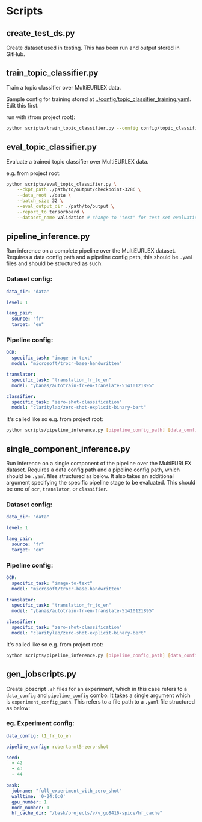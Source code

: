 # Scripts

## create_test_ds.py

Create dataset used in testing. This has been run and output stored in GitHub.

## train_topic_classifier.py

Train a topic classifier over MultiEURLEX data.

Sample config for training stored at [../config/topic_classifier_training.yaml](../config/topic_classifier_training.yml). Edit this first.

run with (from project root):
```bash
python scripts/train_topic_classifier.py --config config/topic_classifier_training.yml
```

## eval_topic_classifier.py

Evaluate a trained topic classifier over MultiEURLEX data.

e.g. from project root:
```bash
python scripts/eval_topic_classifier.py \
    --ckpt_path ./path/to/output/checkpoint-3286 \
    --data_root ./data \
    --batch_size 32 \
    --eval_output_dir ./path/to/output \
    --report_to tensorboard \
    --dataset_name validation # change to "test" for test set evaluation
```

## pipeline_inference.py

Run inference on a complete pipeline over the MultiEURLEX dataset. Requires a data config path and a pipeline config path,
this should be `.yaml` files and should be structured as such:

### Dataset config:

```yaml
data_dir: "data"

level: 1

lang_pair:
  source: "fr"
  target: "en"
```
### Pipeline config:

```yaml
OCR:
  specific_task: "image-to-text"
  model: "microsoft/trocr-base-handwritten"

translator:
  specific_task: "translation_fr_to_en"
  model: "ybanas/autotrain-fr-en-translate-51410121895"

classifier:
  specific_task: "zero-shot-classification"
  model: "claritylab/zero-shot-explicit-binary-bert"

```

It's called like so e.g. from project root:
```bash
python scripts/pipeline_inference.py [pipeline_config_path] [data_config_path]
```

## single_component_inference.py

Run inference on a single component of the pipeline over the MultiEURLEX dataset. Requires a data config path and a pipeline config path,
which should be `.yaml` files structured as below. It also takes an additional argument specifying the specific pipeline stage to be evaluated.
This should be one of `ocr`, `translator`, or `classifier`.

### Dataset config:

```yaml
data_dir: "data"

level: 1

lang_pair:
  source: "fr"
  target: "en"
```
### Pipeline config:

```yaml
OCR:
  specific_task: "image-to-text"
  model: "microsoft/trocr-base-handwritten"

translator:
  specific_task: "translation_fr_to_en"
  model: "ybanas/autotrain-fr-en-translate-51410121895"

classifier:
  specific_task: "zero-shot-classification"
  model: "claritylab/zero-shot-explicit-binary-bert"

```

It's called like so e.g. from project root:
```bash
python scripts/pipeline_inference.py [pipeline_config_path] [data_config_path] translator
```

## gen_jobscripts.py

Create jobscript `.sh` files for an experiment, which in this case refers to a `data_config` and `pipeline_config` combo.
It takes a single argument which is `experiment_config_path`. This refers to a file path to a `.yaml` file structured as below:

### eg. Experiment config:

```yaml
data_config: l1_fr_to_en

pipeline_config: roberta-mt5-zero-shot

seed:
  - 42
  - 43
  - 44

bask:
  jobname: "full_experiment_with_zero_shot"
  walltime: '0-24:0:0'
  gpu_number: 1
  node_number: 1
  hf_cache_dir: "/bask/projects/v/vjgo8416-spice/hf_cache"


```

